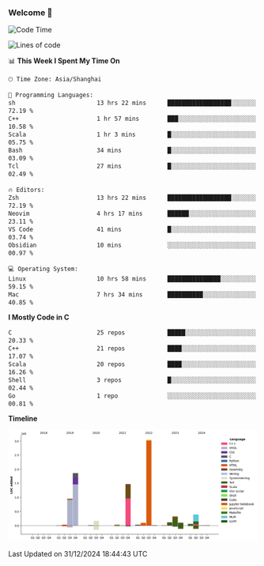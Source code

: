 ### Welcome 👋

<!--START_SECTION:waka-->
![Code Time](http://img.shields.io/badge/Code%20Time-1%2C794%20hrs%2050%20mins-blue)

![Lines of code](https://img.shields.io/badge/From%20Hello%20World%20I%27ve%20Written-8.7%20million%20lines%20of%20code-blue)

📊 **This Week I Spent My Time On** 

```text
🕑︎ Time Zone: Asia/Shanghai

💬 Programming Languages: 
sh                       13 hrs 22 mins      ██████████████████░░░░░░░   72.19 % 
C++                      1 hr 57 mins        ███░░░░░░░░░░░░░░░░░░░░░░   10.58 % 
Scala                    1 hr 3 mins         █░░░░░░░░░░░░░░░░░░░░░░░░   05.75 % 
Bash                     34 mins             █░░░░░░░░░░░░░░░░░░░░░░░░   03.09 % 
Tcl                      27 mins             █░░░░░░░░░░░░░░░░░░░░░░░░   02.49 % 

🔥 Editors: 
Zsh                      13 hrs 22 mins      ██████████████████░░░░░░░   72.19 % 
Neovim                   4 hrs 17 mins       ██████░░░░░░░░░░░░░░░░░░░   23.11 % 
VS Code                  41 mins             █░░░░░░░░░░░░░░░░░░░░░░░░   03.74 % 
Obsidian                 10 mins             ░░░░░░░░░░░░░░░░░░░░░░░░░   00.97 % 

💻 Operating System: 
Linux                    10 hrs 58 mins      ███████████████░░░░░░░░░░   59.15 % 
Mac                      7 hrs 34 mins       ██████████░░░░░░░░░░░░░░░   40.85 % 
```

**I Mostly Code in C** 

```text
C                        25 repos            █████░░░░░░░░░░░░░░░░░░░░   20.33 % 
C++                      21 repos            ████░░░░░░░░░░░░░░░░░░░░░   17.07 % 
Scala                    20 repos            ████░░░░░░░░░░░░░░░░░░░░░   16.26 % 
Shell                    3 repos             █░░░░░░░░░░░░░░░░░░░░░░░░   02.44 % 
Go                       1 repo              ░░░░░░░░░░░░░░░░░░░░░░░░░   00.81 % 
```



**Timeline**

![Lines of Code chart](https://raw.githubusercontent.com/Bohan-hu/Bohan-hu/master/assets/bar_graph.png)


 Last Updated on 31/12/2024 18:44:43 UTC
<!--END_SECTION:waka-->



